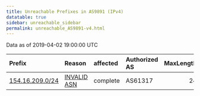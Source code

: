 ```yaml
---
title: Unreachable Prefixes in AS9891 (IPv4)
datatable: true
sidebar: unreachable_sidebar
permalink: unreachable_AS9891-v4.html
---
```


Data as of 2019-04-02 19:00:00 UTC


<div class="datatable-begin"></div>

| Prefix                                                   | Reason                                                                                                | affected   | Authorized AS   |   MaxLength | Anchor                                           |   unreachable /24s |
|:---------------------------------------------------------|:------------------------------------------------------------------------------------------------------|:-----------|:----------------|------------:|:-------------------------------------------------|-------------------:|
| [154.16.209.0/24](https://stat.ripe.net/154.16.209.0/24) | [INVALID ASN](https://rpki-validator.ripe.net/announcement-preview?asn=AS9891&prefix=154.16.209.0/24) | complete   | AS61317         |          24 | [AfriNIC](unreachable_AfriNIC_RPKI_Root-v4.html) |                  1 |

<div class="datatable-end"></div>